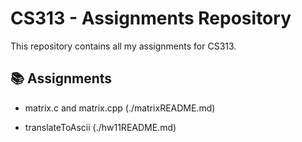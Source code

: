 # CS313 - Assignments Repository

This repository contains all my assignments for CS313.

## 📚 Assignments
- matrix.c and matrix.cpp (./matrixREADME.md)
 
- translateToAscii  (./hw11README.md)
